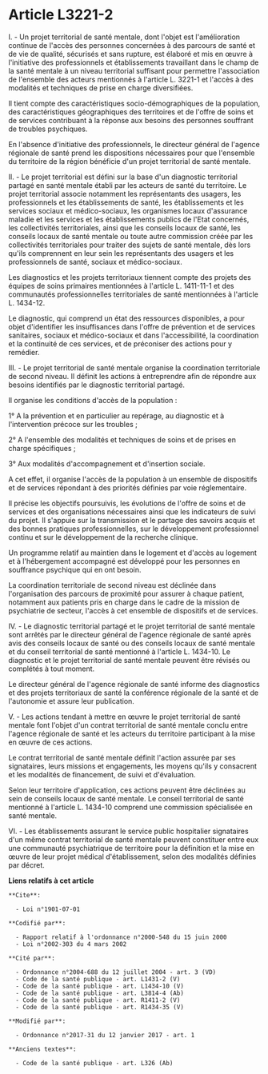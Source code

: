 # Article L3221-2

I. - Un projet territorial de santé mentale, dont l'objet est l'amélioration continue de l'accès des personnes concernées à
des parcours de santé et de vie de qualité, sécurisés et sans rupture, est élaboré et mis en œuvre à l'initiative des
professionnels et établissements travaillant dans le champ de la santé mentale à un niveau territorial suffisant pour
permettre l'association de l'ensemble des acteurs mentionnés à l'article L. 3221-1 et l'accès à des modalités et techniques
de prise en charge diversifiées. 

Il tient compte des caractéristiques socio-démographiques de la population, des caractéristiques géographiques des
territoires et de l'offre de soins et de services contribuant à la réponse aux besoins des personnes souffrant de troubles
psychiques. 

En l'absence d'initiative des professionnels, le directeur général de l'agence régionale de santé prend les dispositions
nécessaires pour que l'ensemble du territoire de la région bénéficie d'un projet territorial de santé mentale. 

II. - Le projet territorial est défini sur la base d'un diagnostic territorial partagé en santé mentale établi par les
acteurs de santé du territoire. Le projet territorial associe notamment les représentants des usagers, les professionnels et
les établissements de santé, les établissements et les services sociaux et médico-sociaux, les organismes locaux d'assurance
maladie et les services et les établissements publics de l'Etat concernés, les collectivités territoriales, ainsi que les
conseils locaux de santé, les conseils locaux de santé mentale ou toute autre commission créée par les collectivités
territoriales pour traiter des sujets de santé mentale, dès lors qu'ils comprennent en leur sein les représentants des
usagers et les professionnels de santé, sociaux et médico-sociaux. 

Les diagnostics et les projets territoriaux tiennent compte des projets des équipes de soins primaires mentionnées à
l'article L. 1411-11-1 et des communautés professionnelles territoriales de santé mentionnées à l'article L. 1434-12. 

Le diagnostic, qui comprend un état des ressources disponibles, a pour objet d'identifier les insuffisances dans l'offre de
prévention et de services sanitaires, sociaux et médico-sociaux et dans l'accessibilité, la coordination et la continuité de
ces services, et de préconiser des actions pour y remédier. 

III. - Le projet territorial de santé mentale organise la coordination territoriale de second niveau. Il définit les actions
à entreprendre afin de répondre aux besoins identifiés par le diagnostic territorial partagé. 

Il organise les conditions d'accès de la population : 

1° A la prévention et en particulier au repérage, au diagnostic et à l'intervention précoce sur les troubles ; 

2° A l'ensemble des modalités et techniques de soins et de prises en charge spécifiques ; 

3° Aux modalités d'accompagnement et d'insertion sociale. 

A cet effet, il organise l'accès de la population à un ensemble de dispositifs et de services répondant à des priorités
définies par voie réglementaire. 

Il précise les objectifs poursuivis, les évolutions de l'offre de soins et de services et des organisations nécessaires ainsi
que les indicateurs de suivi du projet. Il s'appuie sur la transmission et le partage des savoirs acquis et des bonnes
pratiques professionnelles, sur le développement professionnel continu et sur le développement de la recherche clinique. 

Un programme relatif au maintien dans le logement et d'accès au logement et à l'hébergement accompagné est développé pour les
personnes en souffrance psychique qui en ont besoin. 

La coordination territoriale de second niveau est déclinée dans l'organisation des parcours de proximité pour assurer à
chaque patient, notamment aux patients pris en charge dans le cadre de la mission de psychiatrie de secteur, l'accès à cet
ensemble de dispositifs et de services. 

IV. - Le diagnostic territorial partagé et le projet territorial de santé mentale sont arrêtés par le directeur général de
l'agence régionale de santé après avis des conseils locaux de santé ou des conseils locaux de santé mentale et du conseil
territorial de santé mentionné à l'article L. 1434-10. Le diagnostic et le projet territorial de santé mentale peuvent être
révisés ou complétés à tout moment. 

Le directeur général de l'agence régionale de santé informe des diagnostics et des projets territoriaux de santé la
conférence régionale de la santé et de l'autonomie et assure leur publication. 

V. - Les actions tendant à mettre en œuvre le projet territorial de santé mentale font l'objet d'un contrat territorial de
santé mentale conclu entre l'agence régionale de santé et les acteurs du territoire participant à la mise en œuvre de ces
actions. 

Le contrat territorial de santé mentale définit l'action assurée par ses signataires, leurs missions et engagements, les
moyens qu'ils y consacrent et les modalités de financement, de suivi et d'évaluation. 

Selon leur territoire d'application, ces actions peuvent être déclinées au sein de conseils locaux de santé mentale. Le
conseil territorial de santé mentionné à l'article L. 1434-10 comprend une commission spécialisée en santé mentale. 

VI. - Les établissements assurant le service public hospitalier signataires d'un même contrat territorial de santé mentale
peuvent constituer entre eux une communauté psychiatrique de territoire pour la définition et la mise en œuvre de leur projet
médical d'établissement, selon des modalités définies par décret.

**Liens relatifs à cet article**

	**Cite**:

	  - Loi n°1901-07-01

	**Codifié par**:

	  - Rapport relatif à l'ordonnance n°2000-548 du 15 juin 2000
	  - Loi n°2002-303 du 4 mars 2002

	**Cité par**:

	  - Ordonnance n°2004-688 du 12 juillet 2004 - art. 3 (VD)
	  - Code de la santé publique - art. L1431-2 (V)
	  - Code de la santé publique - art. L1434-10 (V)
	  - Code de la santé publique - art. L3814-4 (Ab)
	  - Code de la santé publique - art. R1411-2 (V)
	  - Code de la santé publique - art. R1434-35 (V)

	**Modifié par**:

	  - Ordonnance n°2017-31 du 12 janvier 2017 - art. 1

	**Anciens textes**:

	  - Code de la santé publique - art. L326 (Ab)
